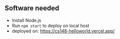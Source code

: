 ## Software needed
* Install Node.js
* Run `npm start` to deploy on local host
* deployed on: https://cs148-helloworld.vercel.app/
